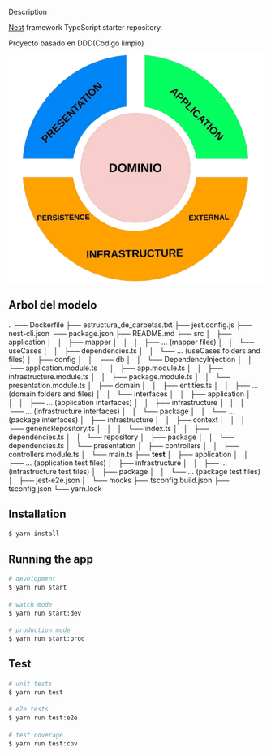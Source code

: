 Description

[Nest](https://github.com/nestjs/nest) framework TypeScript starter repository.

Proyecto basado en DDD(Codigo limpio)

![Diagrama del Modelo](images/README/1706621955339.png)

## Arbol del modelo

.
├── Dockerfile
├── estructura_de_carpetas.txt
├── jest.config.js
├── nest-cli.json
├── package.json
├── README.md
├── src
│   ├── application
│   │   ├── mapper
│   │   │   ├── ... (mapper files)
│   │   └── useCases
│   │       ├── dependencies.ts
│   │       └── ... (useCases folders and files)
│   ├── config
│   │   ├── db
│   │   └── DependencyInjection
│   │       ├── application.module.ts
│   │       ├── app.module.ts
│   │       ├── infrastructure.module.ts
│   │       ├── package.module.ts
│   │       └── presentation.module.ts
│   ├── domain
│   │   ├── entities.ts
│   │   ├── ... (domain folders and files)
│   │   └── interfaces
│   │       ├── application
│   │       │   ├── ... (application interfaces)
│   │       ├── infrastructure
│   │       │   └── ... (infrastructure interfaces)
│   │       └── package
│   │           └── ... (package interfaces)
│   ├── infrastructure
│   │   ├── context
│   │   │   ├── genericRepository.ts
│   │   │   └── index.ts
│   │   ├── dependencies.ts
│   │   └── repository
│   ├── package
│   │   └── dependencies.ts
│   └── presentation
│       ├── controllers
│       │   ├── controllers.module.ts
│       └── main.ts
├── __test__
│   ├── application
│   │   ├── ... (application test files)
│   ├── infrastructure
│   │   ├── ... (infrastructure test files)
│   ├── package
│   │   └── ... (package test files)
│   ├── jest-e2e.json
│   └── mocks
├── tsconfig.build.json
├── tsconfig.json
└── yarn.lock

## Installation

```bash
$ yarn install
```

## Running the app

```bash
# development
$ yarn run start

# watch mode
$ yarn run start:dev

# production mode
$ yarn run start:prod
```

## Test

```bash
# unit tests
$ yarn run test

# e2e tests
$ yarn run test:e2e

# test coverage
$ yarn run test:cov
```
